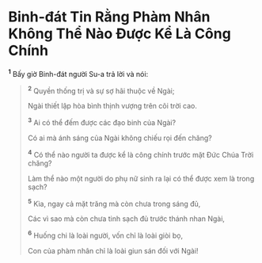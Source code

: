 # Binh-đát Tin Rằng Phàm Nhân Không Thể Nào Được Kể Là Công Chính
<sup><b>1</b></sup> Bấy giờ Binh-đát người Su-a trả lời và nói:

> <sup><b>2</b></sup> Quyền thống trị và sự sợ hãi thuộc về Ngài;
>
> Ngài thiết lập hòa bình thịnh vượng trên cõi trời cao.
>
> <sup><b>3</b></sup> Ai có thể đếm được các đạo binh của Ngài?
>
> Có ai mà ánh sáng của Ngài không chiếu rọi đến chăng?
>
> <sup><b>4</b></sup> Có thể nào người ta được kể là công chính trước mặt Đức Chúa Trời chăng?
>
> Làm thể nào một người do phụ nữ sinh ra lại có thể được xem là trong sạch?
>
> <sup><b>5</b></sup> Kìa, ngay cả mặt trăng mà còn chưa trong sáng đủ,
>
> Các vì sao mà còn chưa tinh sạch đủ trước thánh nhan Ngài,
>
> <sup><b>6</b></sup> Huống chi là loài người, vốn chỉ là loài giòi bọ,
>
> Con của phàm nhân chỉ là loài giun sán đối với Ngài!